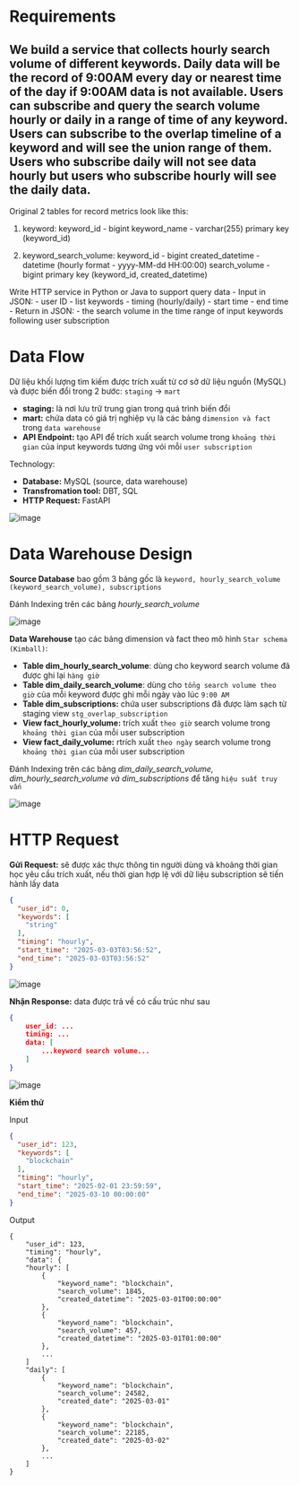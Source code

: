 # Requirements

We build a service that collects hourly search volume of different keywords.
Daily data will be the record of 9:00AM every day or nearest time of the day if 9:00AM data is not available.
Users can subscribe and query the search volume hourly or daily in a range of time of any keyword.
Users can subscribe to the overlap timeline of a keyword and will see the union range of them.
Users who subscribe daily will not see data hourly but users who subscribe hourly will see the daily data.
---------------------

Original 2 tables for record metrics look like this:

1. keyword:
keyword_id - bigint
keyword_name - varchar(255)
primary key (keyword_id)

2. keyword_search_volume:
keyword_id - bigint
created_datetime - datetime (hourly format - yyyy-MM-dd HH:00:00)
search_volume - bigint
primary key (keyword_id, created_datetime)

Write HTTP service in Python or Java to support query data
    - Input in JSON:
        - user ID
        - list keywords
        - timing (hourly/daily)
        - start time
        - end time
    - Return in JSON:
        - the search volume in the time range of input keywords following user subscription

# Data Flow
Dữ liệu khối lượng tìm kiếm được trích xuất từ ​​cơ sở dữ liệu nguồn (MySQL) và được biến đổi trong 2 bước: `staging` -> `mart`
- **staging:** là nơi lưu trữ trung gian trong quá trình biến đổi
- **mart:** chứa data có giá trị nghiệp vụ là các bảng `dimension và fact` trong `data warehouse`
- **API Endpoint:** tạo API để trích xuất search volume trong `khoảng thời gian` của input keywords tương ứng vói mỗi `user subscription`

Technology:
- **Database:** MySQL (source, data warehouse)
- **Transfromation tool:** DBT, SQL
- **HTTP Request:** FastAPI

![image](https://github.com/user-attachments/assets/b52ce773-964f-4ce3-bb07-9c76e3cbf2e4)


# Data Warehouse Design
**Source Database** bao gồm 3 bảng gốc là `keyword, hourly_search_volume (keyword_search_volume), subscriptions`

Đánh Indexing trên các bảng _hourly_search_volume_

![image](https://github.com/user-attachments/assets/46b5012c-3ab7-4d2a-a77c-7857b9ade835)


**Data Warehouse** tạo các bảng dimension và fact theo mô hình `Star schema (Kimball)`:
- **Table dim_hourly_search_volume**: dùng cho keyword search volume đã được ghi lại `hàng giờ`
- **Table dim_daily_search_volume**: dùng cho `tổng search volume theo giờ` của mỗi keyword được ghi mỗi ngày vào lúc `9:00 AM`
- **Table dim_subscriptions:** chứa user subscriptions đã được làm sạch từ staging view `stg_overlap_subscription`
- **View fact_hourly_volume:** trích xuất `theo giờ` search volume trong `khoảng thời gian` của mỗi user subscription
- **View fact_daily_volume:** rtrích xuất `theo ngày` search volume trong `khoảng thời gian` của mỗi user subscription

Đánh Indexing trên các bảng _dim_daily_search_volume, dim_hourly_search_volume và dim_subscriptions_ để tăng `hiệu suất truy vấn`

![image](https://github.com/user-attachments/assets/50397283-4318-4835-aff5-c79b21a323ff)



# HTTP Request
**Gửi Request:** sẽ được xác thực thông tin người dùng và khoảng thời gian học yêu cầu trích xuất, nếu thời gian hợp lệ với dữ liệu subscription sẽ tiến hành lấy data

```json
{
  "user_id": 0,
  "keywords": [
    "string"
  ],
  "timing": "hourly",
  "start_time": "2025-03-03T03:56:52",
  "end_time": "2025-03-03T03:56:52"
}
```

![image](https://github.com/user-attachments/assets/f8e95fe7-7cbb-4283-80f4-1b964c1bd42c)


**Nhận Response:** data được trả về có cấu trúc như sau
```json
{
    user_id: ...
    timing: ...
    data: [
        ...keyword search volume...
    ]
}
```

![image](https://github.com/user-attachments/assets/f810e19e-7d13-46d9-b8a6-35988327746c)


**Kiểm thử**

Input

```json
{
  "user_id": 123,
  "keywords": [
    "blockchain"
  ],
  "timing": "hourly",
  "start_time": "2025-02-01 23:59:59",
  "end_time": "2025-03-10 00:00:00"
}
```

Output

```
{
    "user_id": 123,
    "timing": "hourly",
    "data": {
    "hourly": [
        {
            "keyword_name": "blockchain",
            "search_volume": 1845,
            "created_datetime": "2025-03-01T00:00:00"
        },
        {
            "keyword_name": "blockchain",
            "search_volume": 457,
            "created_datetime": "2025-03-01T01:00:00"
        },
        ...
    ]
    "daily": [
        {
            "keyword_name": "blockchain",
            "search_volume": 24582,
            "created_date": "2025-03-01"
        },
        {
            "keyword_name": "blockchain",
            "search_volume": 22185,
            "created_date": "2025-03-02"
        },
        ...
    ]
}
```
